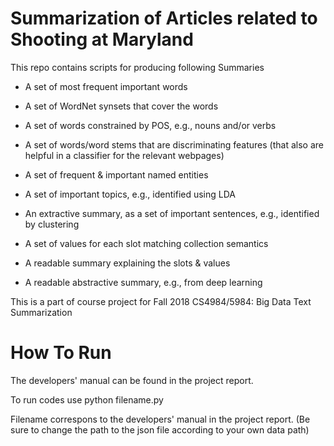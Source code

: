 # Summarization of Articles related to Shooting at Maryland
This repo contains scripts for producing following Summaries 

 -  A set of most frequent important words
  
  - A set of WordNet synsets that cover the words
  
-  A set of words constrained by POS, e.g., nouns and/or verbs
  
 - A set of words/word stems that are discriminating features (that also are helpful in a classifier for the relevant webpages)
  
 - A set of frequent & important named entities
  
-  A set of important topics, e.g., identified using LDA
  
 - An extractive summary, as a set of important sentences, e.g., identified by clustering
  
 - A set of values for each slot matching collection semantics
  
 - A readable summary explaining the slots & values
  
 - A readable abstractive summary, e.g., from deep learning
 
This is a part of course project for Fall 2018 CS4984/5984: Big Data Text Summarization

# How To Run

The developers' manual can be found in the project report.

To run codes use python filename.py 

Filename correspons to the developers' manual in the project report. 
(Be sure to change the path to the json file according to your own data path)
